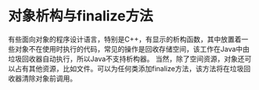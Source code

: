 # 对象析构与finalize方法

有些面向对象的程序设计语言，特别是C++，有显示的析构函数，其中放置着一些对象不在使用时执行的代码，常见的操作是回收存储空间，该工作在Java中由垃圾回收器自动执行，所以Java不支持析构器。
当然，除了空间资源，对象还可以占有其他资源，比如文件。可以为任何类添加finalize方法，该方法将在垃圾回收器清除对象前调用。